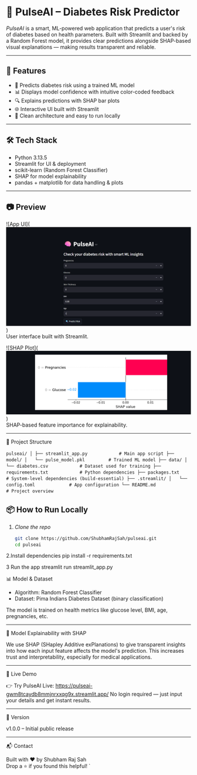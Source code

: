 # 🧠 PulseAI – Diabetes Risk Predictor

*PulseAI* is a smart, ML-powered web application that predicts a user's risk of diabetes based on health parameters. Built with Streamlit and backed by a Random Forest model, it provides clear predictions alongside SHAP-based visual explanations — making results transparent and reliable.

---

## 🚀 Features

- 🧪 Predicts diabetes risk using a trained ML model
- 📊 Displays model confidence with intuitive color-coded feedback
- 🔍 Explains predictions with SHAP bar plots
- 🌐 Interactive UI built with Streamlit
- 🧰 Clean architecture and easy to run locally

---


## 🛠 Tech Stack

- Python 3.13.5
- Streamlit for UI & deployment
- scikit-learn (Random Forest Classifier)
- SHAP for model explainability
- pandas + matplotlib for data handling & plots

---

## 📷 Preview


![App UI](![alt text](image.png))  
User interface built with Streamlit.

![SHAP Plot](![alt text](image-1.png))  
SHAP-based feature importance for explainability.

---

📁 Project Structure

`
pulseai/
│
├── streamlit_app.py            # Main app script
├── model/
│   └── pulse_model.pkl         # Trained ML model
├── data/
│   └── diabetes.csv            # Dataset used for training
├── requirements.txt            # Python dependencies
├── packages.txt                # System-level dependencies (build-essential)
├── .streamlit/
│   └── config.toml             # App configuration
└── README.md                   # Project overview
`



## 📦 How to Run Locally

1. *Clone the repo*
   ```bash
   git clone https://github.com/ShubhamRajSah/pulseai.git
   cd pulseai

2.Install dependencies
pip install -r requirements.txt

3 Run the app
streamlit run streamlit_app.py


📊 Model & Dataset

- Algorithm: Random Forest Classifier
- Dataset: Pima Indians Diabetes Dataset (binary classification)

The model is trained on health metrics like glucose level, BMI, age, pregnancies, etc.

---

🧠 Model Explainability with SHAP

We use SHAP (SHapley Additive exPlanations) to give transparent insights into how each input feature affects the model's prediction. This increases trust and interpretability, especially for medical applications.

---

🔗 Live Demo

👉 Try PulseAI Live: https://pulseai-gwm8tcaydb8mmjnrxxqg9x.streamlit.app/
No login required — just input your details and get instant results.

---

🏁 Version

v1.0.0 – Initial public release

---

📬 Contact

Built with ❤ by Shubham Raj Sah  
Drop a ⭐ if you found this helpful!
`
